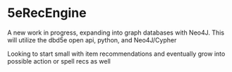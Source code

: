 # 5eRecEngine
A new work in progress, expanding into graph databases with Neo4J.
This will utilize the dbd5e open api, python, and Neo4J/Cypher

Looking to start small with item recommendations and eventually grow into possible action or spell recs as well

